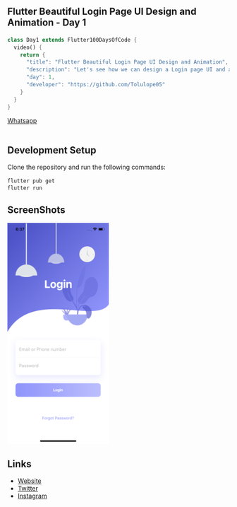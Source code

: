 ## Flutter Beautiful Login Page UI Design and Animation - Day 1

```dart
class Day1 extends Flutter100DaysOfCode {
  video() {
    return {
      "title": "Flutter Beautiful Login Page UI Design and Animation",
      "description": "Let's see how we can design a Login page UI and add some cool animation.",
      "day": 1,
      "developer": "https://github.com/Tolulope05"
    }
  }
}
```

[Whatsapp](https://wa.link/4clrdv)
<br><br>
## Development Setup
Clone the repository and run the following commands:
```
flutter pub get
flutter run
```

## ScreenShots

<img src="assets/screenshot/one.png" height="500em" />

## Links

* [Website](https://github.com/Tolulope05)
* [Twitter](https://twitter.com/FakunleTolu)
* [Instagram](https://instagram.com/tolucodes)
